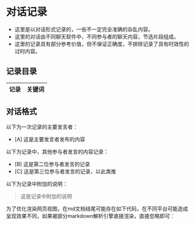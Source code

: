 # 对话记录

- 这里是以对话形式记录的，一些不一定完全准确的杂乱内容。
- 这里的对话由不同聊天软件中，不同参与者的聊天内容，节选片段组成。
- 这里的记录具有部分参考价值，但不保证正确度，不排除记录了具有时效性的过时内容。

## 记录目录

记录|关键词
---|---

## 对话格式

以下为一次记录的主要发言者：

- [A] 这是主要发言者发布的内容

以下为记录中，其他参与者发言的内容记录：

- [B] 这是第二位参与者发言的记录
- [C] 这是第三位参与者发言的记录，以此类推

以下为记录中附加的说明：

> 这是记录中附加的说明

为了优化渲染网页视图，在md文档结尾可能存在如下代码，在不同平台可能造成呈现效果不同，如果被部分markdown解析引擎直接渲染，直接忽略即可：

<script src="#优化markdown解析的js代码存储地址"></script>
